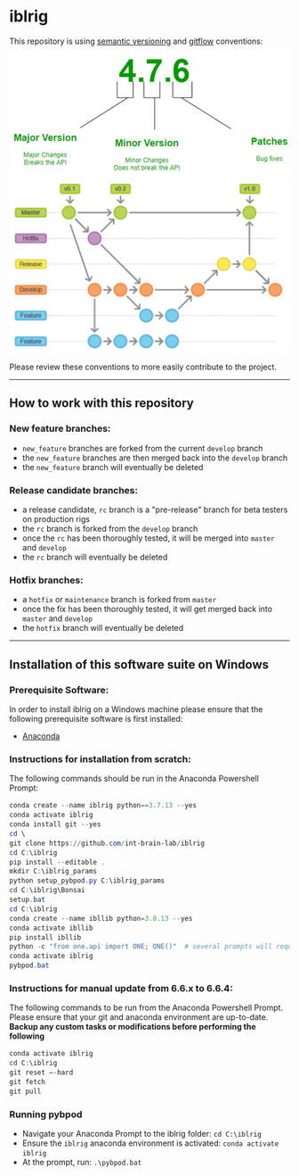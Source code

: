 # iblrig

This repository is using [semantic versioning](https://semver.org/) and [gitflow](https://www.atlassian.com/git/tutorials/comparing-workflows/gitflow-workflow) conventions:
![](README_semver.png)
![](README_gitflow_workflow.png)

Please review these conventions to more easily contribute to the project.

---
## How to work with this repository
### New feature branches:
- `new_feature` branches are forked from the current `develop` branch
- the `new_feature` branches are then merged back into the `develop` branch
- the `new_feature` branch will eventually be deleted

### Release candidate branches:
- a release candidate, `rc` branch is a "pre-release" branch for beta testers on production rigs
- the `rc` branch is forked from the `develop` branch
- once the `rc` has been thoroughly tested, it will be merged into `master` and `develop`
- the `rc` branch will eventually be deleted

### Hotfix branches:
- a `hotfix` or `maintenance` branch is forked from `master`
- once the fix has been thoroughly tested, it will get merged back into `master` and `develop`
- the `hotfix` branch will eventually be deleted

---
## Installation of this software suite on Windows
### Prerequisite Software:
In order to install iblrig on a Windows machine please ensure that the following prerequisite software is first installed:
- [Anaconda](https://anaconda.com)

### Instructions for installation from scratch:
The following commands should be run in the Anaconda Powershell Prompt:
```powershell
conda create --name iblrig python==3.7.13 --yes
conda activate iblrig
conda install git --yes
cd \
git clone https://github.com/int-brain-lab/iblrig
cd C:\iblrig
pip install --editable .
mkdir C:\iblrig_params
python setup_pybpod.py C:\iblrig_params
cd C:\iblrig\Bonsai
setup.bat
cd C:\iblrig
conda create --name ibllib python=3.8.13 --yes
conda activate ibllib
pip install ibllib
python -c "from one.api import ONE; ONE()"  # several prompts will require interaction to configure ONE
conda activate iblrig
pybpod.bat
```

### Instructions for manual update from 6.6.x to 6.6.4:
The following commands to be run from the Anaconda Powershell Prompt. Please ensure that your git and
  anaconda environment are up-to-date. **Backup any custom tasks or modifications before performing the following**
```powershell
conda activate iblrig
cd C:\iblrig
git reset —-hard
git fetch
git pull  
```

### Running pybpod
- Navigate your Anaconda Prompt to the iblrig folder: `cd C:\iblrig`
- Ensure the `iblrig` anaconda environment is activated: `conda activate iblrig`
- At the prompt, run: `.\pybpod.bat`
